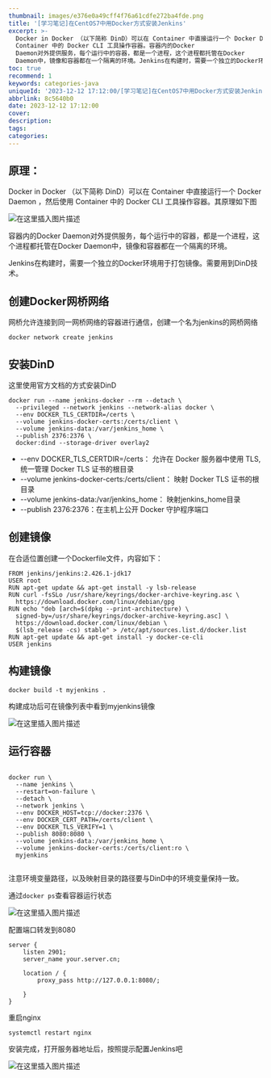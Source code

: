 ```yaml
---
thumbnail: images/e376e0a49cff4f76a61cdfe272ba4fde.png
title: '[学习笔记]在CentOS7中用Docker方式安装Jenkins'
excerpt: >-
  Docker in Docker （以下简称 DinD）可以在 Container 中直接运行一个 Docker Daemon ，然后使用
  Container 中的 Docker CLI 工具操作容器。容器内的Docker
  Daemon对外提供服务，每个运行中的容器，都是一个进程，这个进程都托管在Docker
  Daemon中，镜像和容器都在一个隔离的环境。Jenkins在构建时，需要一个独立的Docker环境用于打包镜像。网桥允许连接到同一网桥网络的容器进行通信，创建一个名为jenkins的网桥网络。
toc: true
recommend: 1
keywords: categories-java
uniqueId: '2023-12-12 17:12:00/[学习笔记]在CentOS7中用Docker方式安装Jenkins.html'
abbrlink: 8c5640b0
date: 2023-12-12 17:12:00
cover:
description:
tags:
categories:
---
```

<!-- toc -->
## 原理：

Docker in Docker （以下简称 DinD）可以在 Container 中直接运行一个 Docker Daemon ，然后使用 Container 中的 Docker CLI 工具操作容器。其原理如下图

![在这里插入图片描述](644861-20231212171132873-1929683075.png)


容器内的Docker Daemon对外提供服务，每个运行中的容器，都是一个进程，这个进程都托管在Docker Daemon中，镜像和容器都在一个隔离的环境。

Jenkins在构建时，需要一个独立的Docker环境用于打包镜像。需要用到DinD技术。



## 创建Docker网桥网络

网桥允许连接到同一网桥网络的容器进行通信，创建一个名为jenkins的网桥网络

```
docker network create jenkins
```

## 安装DinD
这里使用官方文档的方式安装DinD

```
docker run --name jenkins-docker --rm --detach \
  --privileged --network jenkins --network-alias docker \
  --env DOCKER_TLS_CERTDIR=/certs \
  --volume jenkins-docker-certs:/certs/client \
  --volume jenkins-data:/var/jenkins_home \
  --publish 2376:2376 \
  docker:dind --storage-driver overlay2
```


* --env DOCKER_TLS_CERTDIR=/certs： 允许在 Docker 服务器中使用 TLS, 统一管理 Docker TLS 证书的根目录
* --volume jenkins-docker-certs:/certs/client： 映射 Docker TLS 证书的根目录
* --volume jenkins-data:/var/jenkins_home： 映射jenkins_home目录
* --publish 2376:2376：在主机上公开 Docker 守护程序端口


## 创建镜像

在合适位置创建一个Dockerfile文件，内容如下：

```
FROM jenkins/jenkins:2.426.1-jdk17
USER root
RUN apt-get update && apt-get install -y lsb-release
RUN curl -fsSLo /usr/share/keyrings/docker-archive-keyring.asc \
  https://download.docker.com/linux/debian/gpg
RUN echo "deb [arch=$(dpkg --print-architecture) \
  signed-by=/usr/share/keyrings/docker-archive-keyring.asc] \
  https://download.docker.com/linux/debian \
  $(lsb_release -cs) stable" > /etc/apt/sources.list.d/docker.list
RUN apt-get update && apt-get install -y docker-ce-cli
USER jenkins
```

## 构建镜像

```
docker build -t myjenkins .
```
构建成功后可在镜像列表中看到myjenkins镜像

![在这里插入图片描述](644861-20231212171132847-311767996.png)


## 运行容器

```

docker run \
  --name jenkins \
  --restart=on-failure \
  --detach \
  --network jenkins \
  --env DOCKER_HOST=tcp://docker:2376 \
  --env DOCKER_CERT_PATH=/certs/client \
  --env DOCKER_TLS_VERIFY=1 \
  --publish 8080:8080 \
  --volume jenkins-data:/var/jenkins_home \
  --volume jenkins-docker-certs:/certs/client:ro \
  myjenkins
  
```

注意环境变量路径，以及映射目录的路径要与DinD中的环境变量保持一致。

通过`docker ps`查看容器运行状态

![在这里插入图片描述](644861-20231212171132855-673502886.png)




配置端口转发到8080
```
server {
    listen 2901;
    server_name your.server.cn;

    location / {
        proxy_pass http://127.0.0.1:8080/;
        
    }
}
```

重启nginx
```
systemctl restart nginx
```

安装完成，打开服务器地址后，按照提示配置Jenkins吧

![在这里插入图片描述](644861-20231212171132933-872179506.png)

